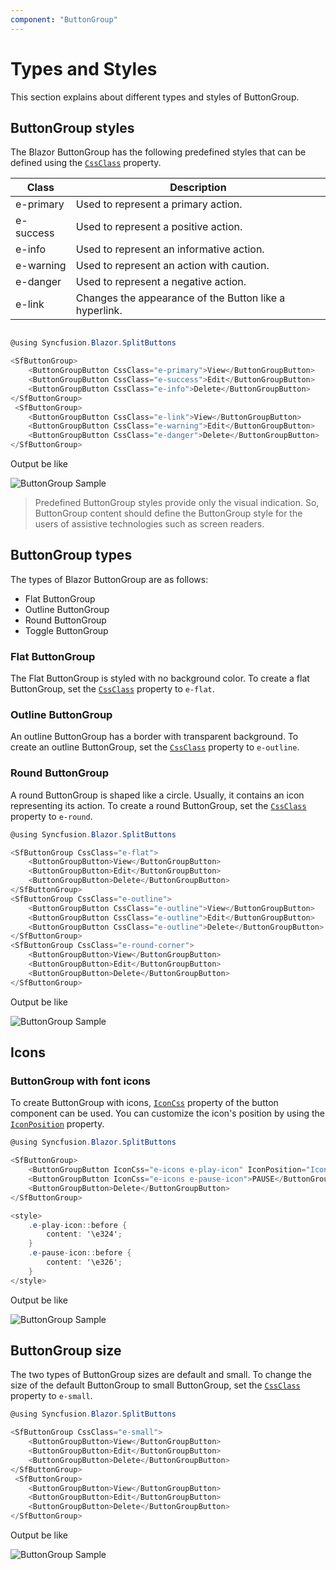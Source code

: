 ```yaml
---
component: "ButtonGroup"
---
```


# Types and Styles

This section explains about different types and styles of ButtonGroup.

## ButtonGroup styles

The Blazor ButtonGroup has the following predefined styles that can be defined using the [`CssClass`](https://help.syncfusion.com/cr/blazor/Syncfusion.Blazor.SplitButtons.ButtonGroupButton.html#Syncfusion_Blazor_SplitButtons_ButtonGroupButton_CssClass) property.

| Class | Description |
| -------- | -------- |
| e-primary | Used to represent a primary action. |
| e-success | Used to represent a positive action. |
| e-info |  Used to represent an informative action. |
| e-warning | Used to represent an action with caution. |
| e-danger | Used to represent a negative action. |
| e-link |  Changes the appearance of the Button like a hyperlink. |

```csharp

@using Syncfusion.Blazor.SplitButtons

<SfButtonGroup>
    <ButtonGroupButton CssClass="e-primary">View</ButtonGroupButton>
    <ButtonGroupButton CssClass="e-success">Edit</ButtonGroupButton>
    <ButtonGroupButton CssClass="e-info">Delete</ButtonGroupButton>
</SfButtonGroup>
 <SfButtonGroup>
    <ButtonGroupButton CssClass="e-link">View</ButtonGroupButton>
    <ButtonGroupButton CssClass="e-warning">Edit</ButtonGroupButton>
    <ButtonGroupButton CssClass="e-danger">Delete</ButtonGroupButton>
</SfButtonGroup>

```

Output be like

![ButtonGroup Sample](./images/button-style.png)

> Predefined ButtonGroup styles provide only the visual indication. So, ButtonGroup content should define the ButtonGroup style for the users of assistive technologies such as screen readers.

## ButtonGroup types

The types of Blazor ButtonGroup are as follows:

* Flat ButtonGroup
* Outline ButtonGroup
* Round ButtonGroup
* Toggle ButtonGroup

### Flat ButtonGroup

The Flat ButtonGroup is styled with no background color. To create a flat ButtonGroup,
set the [`CssClass`](https://help.syncfusion.com/cr/blazor/Syncfusion.Blazor.SplitButtons.SfButtonGroup.html#Syncfusion_Blazor_SplitButtons_SfButtonGroup_CssClass) property to `e-flat`.

### Outline ButtonGroup

An outline ButtonGroup has a border with transparent background. To create an outline ButtonGroup,
set the [`CssClass`](https://help.syncfusion.com/cr/blazor/Syncfusion.Blazor.SplitButtons.SfButtonGroup.html#Syncfusion_Blazor_SplitButtons_SfButtonGroup_CssClass) property to `e-outline`.

### Round ButtonGroup

A round ButtonGroup is shaped like a circle. Usually, it contains an icon representing its action. To create a round ButtonGroup,
set the [`CssClass`](https://help.syncfusion.com/cr/blazor/Syncfusion.Blazor.SplitButtons.SfButtonGroup.html#Syncfusion_Blazor_SplitButtons_SfButtonGroup_CssClass) property to `e-round`.

```csharp
@using Syncfusion.Blazor.SplitButtons

<SfButtonGroup CssClass="e-flat">
    <ButtonGroupButton>View</ButtonGroupButton>
    <ButtonGroupButton>Edit</ButtonGroupButton>
    <ButtonGroupButton>Delete</ButtonGroupButton>
</SfButtonGroup>
<SfButtonGroup CssClass="e-outline">
    <ButtonGroupButton CssClass="e-outline">View</ButtonGroupButton>
    <ButtonGroupButton CssClass="e-outline">Edit</ButtonGroupButton>
    <ButtonGroupButton CssClass="e-outline">Delete</ButtonGroupButton>
</SfButtonGroup>
<SfButtonGroup CssClass="e-round-corner">
    <ButtonGroupButton>View</ButtonGroupButton>
    <ButtonGroupButton>Edit</ButtonGroupButton>
    <ButtonGroupButton>Delete</ButtonGroupButton>
</SfButtonGroup>

```

Output be like

![ButtonGroup Sample](./images/button-type.png)

## Icons

### ButtonGroup with font icons

To create ButtonGroup with icons, [`IconCss`](https://help.syncfusion.com/cr/blazor/Syncfusion.Blazor.SplitButtons.ButtonGroupButton.html#Syncfusion_Blazor_SplitButtons_ButtonGroupButton_IconCss)
property of the button component can be used.
You can customize the icon's position by using the [`IconPosition`](https://help.syncfusion.com/cr/blazor/Syncfusion.Blazor.SplitButtons.ButtonGroupButton.html#Syncfusion_Blazor_SplitButtons_ButtonGroupButton_IconPosition) property.

```csharp
@using Syncfusion.Blazor.SplitButtons

<SfButtonGroup>
    <ButtonGroupButton IconCss="e-icons e-play-icon" IconPosition="IconPosition.Right">PLAY</ButtonGroupButton>
    <ButtonGroupButton IconCss="e-icons e-pause-icon">PAUSE</ButtonGroupButton>
    <ButtonGroupButton>Delete</ButtonGroupButton>
</SfButtonGroup>

<style>
    .e-play-icon::before {
        content: '\e324';
    }
    .e-pause-icon::before {
        content: '\e326';
    }
</style>

```

Output be like

![ButtonGroup Sample](./images/button-icon.png)

## ButtonGroup size

The two types of ButtonGroup sizes are default and small. To change the size of the default ButtonGroup to small ButtonGroup,
set the [`CssClass`](https://help.syncfusion.com/cr/blazor/Syncfusion.Blazor.SplitButtons.SfButtonGroup.html#Syncfusion_Blazor_SplitButtons_SfButtonGroup_CssClass) property to `e-small`.

```csharp
@using Syncfusion.Blazor.SplitButtons

<SfButtonGroup CssClass="e-small">
    <ButtonGroupButton>View</ButtonGroupButton>
    <ButtonGroupButton>Edit</ButtonGroupButton>
    <ButtonGroupButton>Delete</ButtonGroupButton>
</SfButtonGroup>
 <SfButtonGroup>
    <ButtonGroupButton>View</ButtonGroupButton>
    <ButtonGroupButton>Edit</ButtonGroupButton>
    <ButtonGroupButton>Delete</ButtonGroupButton>
</SfButtonGroup>

```

Output be like

![ButtonGroup Sample](./images/button-size.png)